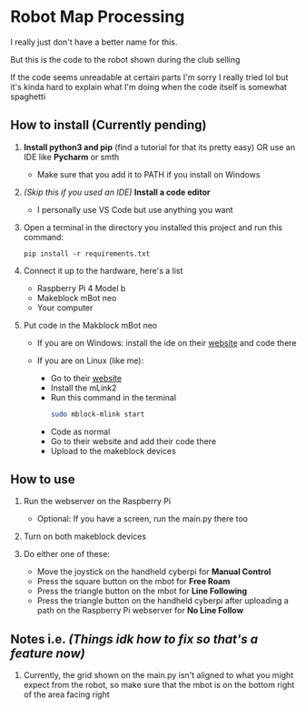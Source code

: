 # Robot Map Processing

I really just don't have a better name for this.

But this is the code to the robot shown during the club selling

If the code seems unreadable at certain parts I'm sorry I really tried lol
but it's kinda hard to explain what I'm doing when the code itself is somewhat spaghetti

## How to install (Currently pending)

1. **Install python3 and pip** (find a tutorial for that its pretty easy) OR use an IDE like **Pycharm** or smth

   - Make sure that you add it to PATH if you install on Windows

2. _(Skip this if you used an IDE)_ **Install a code editor**

   - I personally use VS Code but use anything you want

3. Open a terminal in the directory you installed this project and run this command:

   `pip install -r requirements.txt`

4. Connect it up to the hardware, here's a list

   - Raspberry Pi 4 Model b
   - Makeblock mBot neo
   - Your computer

5. Put code in the Makblock mBot neo

   - If you are on Windows: install the ide on their [website](mblock.cc) and code there

   - If you are on Linux (like me):
     - Go to their [website](mblock.cc)
     - Install the mLink2
     - Run this command in the terminal
       ```bash
       sudo mblock-mlink start
       ```
     - Code as normal
     - Go to their website and add their code there
     - Upload to the makeblock devices

## How to use

1. Run the webserver on the Raspberry Pi

   - Optional: If you have a screen, run the main.py there too

2. Turn on both makeblock devices

3. Do either one of these:
   - Move the joystick on the handheld cyberpi for **Manual Control**
   - Press the square button on the mbot for **Free Roam**
   - Press the triangle button on the mbot for **Line Following**
   - Press the triangle button on the handheld cyberpi after uploading a path on the Raspberry Pi webserver for **No Line Follow**

## Notes i.e. _(Things idk how to fix so that's a feature now)_

1. Currently, the grid shown on the main.py isn't aligned to what you might expect from the robot, so make sure that the mbot is on the bottom right of the area facing right
